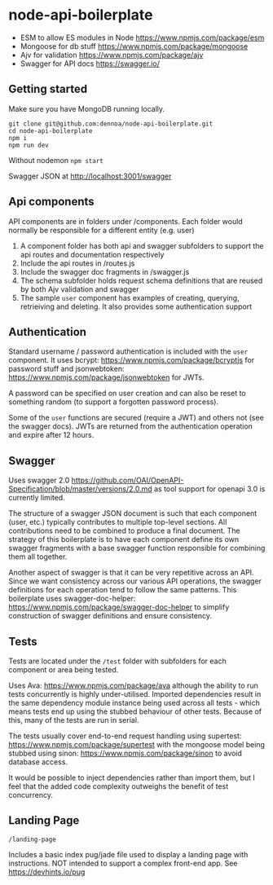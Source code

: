 # node-api-boilerplate

* ESM to allow ES modules in Node <https://www.npmjs.com/package/esm>
* Mongoose for db stuff <https://www.npmjs.com/package/mongoose>
* Ajv for validation <https://www.npmjs.com/package/ajv>
* Swagger for API docs <https://swagger.io/>

## Getting started

Make sure you have MongoDB running locally.

```
git clone git@github.com:dennoa/node-api-boilerplate.git
cd node-api-boilerplate
npm i
npm run dev
```

Without nodemon
`npm start`

Swagger JSON at <http://localhost:3001/swagger>

## Api components

API components are in folders under /components. Each folder would normally be responsible for a different entity (e.g. user)

1. A component folder has both api and swagger subfolders to support the api routes and documentation respectively
2. Include the api routes in /routes.js
3. Include the swagger doc fragments in /swagger.js
4. The schema subfolder holds request schema definitions that are reused by both Ajv validation and swagger
5. The sample `user` component has examples of creating, querying, retrieiving and deleting. It also provides some authentication support

## Authentication

Standard username / password authentication is included with the `user` component. It uses bcrypt: <https://www.npmjs.com/package/bcryptjs> for password stuff and jsonwebtoken: <https://www.npmjs.com/package/jsonwebtoken> for JWTs.

A password can be specified on user creation and can also be reset to something random (to support a forgotten password process).

Some of the `user` functions are secured (require a JWT) and others not (see the swagger docs). JWTs are returned from the authentication operation and expire after 12 hours.

## Swagger

Uses swagger 2.0 <https://github.com/OAI/OpenAPI-Specification/blob/master/versions/2.0.md> as tool support for openapi 3.0 is currently limited.

The structure of a swagger JSON document is such that each component (user, etc.) typically contributes to multiple top-level sections. All contributions need to be combined to produce a final document. The strategy of this boilerplate is to have each component define its own swagger fragments with a base swagger function responsible for combining them all together.

Another aspect of swagger is that it can be very repetitive across an API. Since we want consistency across our various API operations, the swagger definitions for each operation tend to follow the same patterns. This boilerplate uses swagger-doc-helper: <https://www.npmjs.com/package/swagger-doc-helper> to simplify construction of swagger definitions and ensure consistency.

## Tests

Tests are located under the `/test` folder with subfolders for each component or area being tested.

Uses Ava: <https://www.npmjs.com/package/ava> although the ability to run tests concurrently is highly under-utilised. Imported dependencies result in the same dependency module instance being used across all tests - which means tests end up using the stubbed behaviour of other tests. Because of this, many of the tests are run in serial.

The tests usually cover end-to-end request handling using supertest: <https://www.npmjs.com/package/supertest> with the mongoose model being stubbed using sinon: <https://www.npmjs.com/package/sinon> to avoid database access.

It would be possible to inject dependencies rather than import them, but I feel that the added code complexity outweighs the benefit of test concurrency.

## Landing Page

`/landing-page`

Includes a basic index pug/jade file used to display a landing page with instructions. NOT intended to support a complex front-end app.
See <https://devhints.io/pug>
